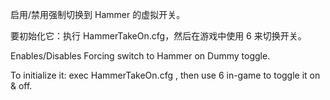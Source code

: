 启用/禁用强制切换到 Hammer 的虚拟开关。

要初始化它：执行 HammerTakeOn.cfg，然后在游戏中使用 6 来切换开关。



Enables/Disables Forcing switch to Hammer on Dummy toggle. 

To initialize it: exec HammerTakeOn.cfg , then use 6 in-game to toggle it on & off.
